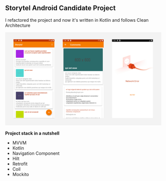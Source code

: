 ## Storytel Android Candidate Project
I refactored the project and now it's written in Kotlin and follows Clean Architecture

![Project Screenshots](https://github.com/alizeyn/Storytel/blob/main/screenshots.jpg)    

__Project stack in a nutshell__
* MVVM
* Kotlin
* Navigation Component
* Hilt
* Retrofit
* Coil
* Mockito
